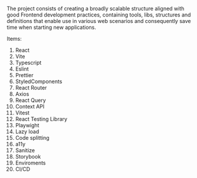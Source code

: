 The project consists of creating a broadly scalable structure aligned with good Frontend development practices, containing tools, libs, structures and definitions that enable use in various web scenarios and consequently save time when starting new applications.

Items: 

1. React
2. Vite
3. Typescript
4. Eslint
5. Prettier
6. StyledComponents
7. React Router
8. Axios
9. React Query
10. Context API
11. Vitest
12. React Testing Library
13. Playwight
14. Lazy load
15. Code splitting
16. a11y
17. Sanitize
18. Storybook
19. Enviroments
20. CI/CD